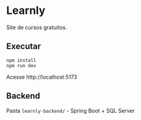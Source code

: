 # Learnly

Site de cursos gratuitos.

## Executar

```
npm install
npm run dev
```

Acesse http://localhost:5173

## Backend

Pasta `learnly-backend/` - Spring Boot + SQL Server
